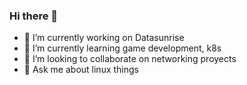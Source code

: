 ### Hi there 👋

- 🔭 I’m currently working on Datasunrise
- 🌱 I’m currently learning game development, k8s
- 👯 I’m looking to collaborate on networking proyects
- 💬 Ask me about linux things
<!-- - 📫 How to reach me:  -->
<!-- - ⚡ Fun fact: ... -->


